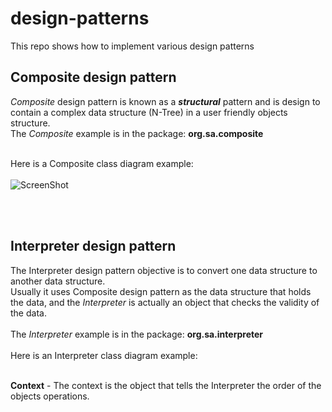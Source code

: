design-patterns
===============

This repo shows how to implement various design patterns 

Composite design pattern
------------------------
<i>Composite</i> design pattern is known as a ***structural*** pattern and is design to contain a complex data structure 
(N-Tree) in a user friendly objects structure.<br/>
The <i>Composite</i> example is in the package: **org.sa.composite** <br/><br/>

Here is a Composite class diagram example: <br/><br/> 
![ScreenShot](https://raw.github.com/shai-amar/design-patterns/master/src/main/images/CompositeClassDiagram.jpg)

<br/><br/>

Interpreter design pattern
--------------------------
The Interpreter design pattern objective is to convert one data structure to another data structure.<br/>
Usually it uses Composite design pattern as the data structure that holds the data, and the <i>Interpreter</i> 
is actually an object that checks the validity of the data.<br/><br/>
The <i>Interpreter</i> example is in the package: **org.sa.interpreter** <br/><br/>
Here is an Interpreter class diagram example: <br/><br/>


<b>Context</b> - The context is the object that tells the Interpreter the order of the objects operations.<br/>


